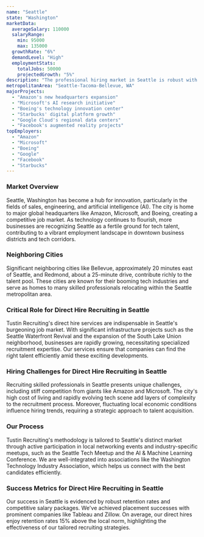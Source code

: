 ```yaml
---
name: "Seattle"
state: "Washington"
marketData:
  averageSalary: 110000
  salaryRange:
    min: 95000
    max: 135000
  growthRate: "6%"
  demandLevel: "High"
  employmentStats:
    totalJobs: 50000
    projectedGrowth: "5%"
description: "The professional hiring market in Seattle is robust with a consistent demand for talents in Sales, Engineering, and AI sectors."
metropolitanArea: "Seattle-Tacoma-Bellevue, WA"
majorProjects:
  - "Amazon's new headquarters expansion"
  - "Microsoft's AI research initiative"
  - "Boeing's technology innovation center"
  - "Starbucks' digital platform growth"
  - "Google Cloud's regional data centers"
  - "Facebook's augmented reality projects"
topEmployers:
  - "Amazon"
  - "Microsoft"
  - "Boeing"
  - "Google"
  - "Facebook"
  - "Starbucks"
---
```


### Market Overview
Seattle, Washington has become a hub for innovation, particularly in the fields of sales, engineering, and artificial intelligence (AI). The city is home to major global headquarters like Amazon, Microsoft, and Boeing, creating a competitive job market. As technology continues to flourish, more businesses are recognizing Seattle as a fertile ground for tech talent, contributing to a vibrant employment landscape in downtown business districts and tech corridors.
### Neighboring Cities
Significant neighboring cities like Bellevue, approximately 20 minutes east of Seattle, and Redmond, about a 25-minute drive, contribute richly to the talent pool. These cities are known for their booming tech industries and serve as homes to many skilled professionals relocating within the Seattle metropolitan area.

### Critical Role for Direct Hire Recruiting in Seattle
Tustin Recruiting's direct hire services are indispensable in Seattle's burgeoning job market. With significant infrastructure projects such as the Seattle Waterfront Revival and the expansion of the South Lake Union neighborhood, businesses are rapidly growing, necessitating specialized recruitment expertise. Our services ensure that companies can find the right talent efficiently amid these exciting developments.

### Hiring Challenges for Direct Hire Recruiting in Seattle
Recruiting skilled professionals in Seattle presents unique challenges, including stiff competition from giants like Amazon and Microsoft. The city's high cost of living and rapidly evolving tech scene add layers of complexity to the recruitment process. Moreover, fluctuating local economic conditions influence hiring trends, requiring a strategic approach to talent acquisition.

### Our Process
Tustin Recruiting's methodology is tailored to Seattle's distinct market through active participation in local networking events and industry-specific meetups, such as the Seattle Tech Meetup and the AI & Machine Learning Conference. We are well-integrated into associations like the Washington Technology Industry Association, which helps us connect with the best candidates efficiently.

### Success Metrics for Direct Hire Recruiting in Seattle
Our success in Seattle is evidenced by robust retention rates and competitive salary packages. We've achieved placement successes with prominent companies like Tableau and Zillow. On average, our direct hires enjoy retention rates 15% above the local norm, highlighting the effectiveness of our tailored recruiting strategies.